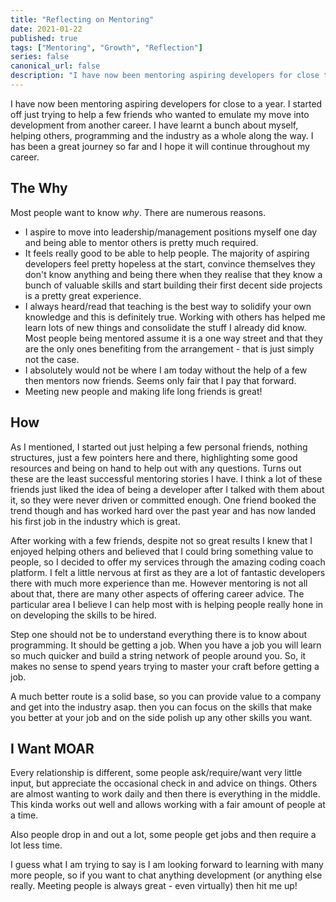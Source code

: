 ```yaml
---
title: "Reflecting on Mentoring"
date: 2021-01-22
published: true
tags: ["Mentoring", "Growth", "Reflection"]
series: false
canonical_url: false
description: "I have now been mentoring aspiring developers for close to a year. I started off just trying to help a few friends who wanted to emulate my move into development from another career. I have learnt a bunch about myself, helping others, programming and the industry as a whole along the way. I has been a great journey so far and I hope it will continue throughout my career."
---
```


I have now been mentoring aspiring developers for close to a year. I started off just trying to help a few friends who wanted to emulate my move into development from another career. I have learnt a bunch about myself, helping others, programming and the industry as a whole along the way. I has been a great journey so far and I hope it will continue throughout my career.

## The Why

Most people want to know _why_. There are numerous reasons.

- I aspire to move into leadership/management positions myself one day and being able to mentor others is pretty much required.
- It feels really good to be able to help people. The majority of aspiring developers feel pretty hopeless at the start, convince themselves they don't know anything and being there when they realise that they know a bunch of valuable skills and start building their first decent side projects is a pretty great experience.
- I always heard/read that teaching is the best way to solidify your own knowledge and this is definitely true. Working with others has helped me learn lots of new things and consolidate the stuff I already did know. Most people being mentored assume it is a one way street and that they are the only ones benefiting from the arrangement - that is just simply not the case.
- I absolutely would not be where I am today without the help of a few then mentors now friends. Seems only fair that I pay that forward.
- Meeting new people and making life long friends is great!

## How

As I mentioned, I started out just helping a few personal friends, nothing structures, just a few pointers here and there, highlighting some good resources and being on hand to help out with any questions. Turns out these are the least successful mentoring stories I have. I think a lot of these friends just liked the idea of being a developer after I talked with them about it, so they were never driven or committed enough. One friend booked the trend though and has worked hard over the past year and has now landed his first job in the industry which is great.

After working with a few friends, despite not so great results I knew that I enjoyed helping others and believed that I could bring something value to people, so I decided to offer my services through the amazing coding coach platform. I felt a little nervous at first as they are a lot of fantastic developers there with much more experience than me. However mentoring is not all about that, there are many other aspects of offering career advice. The particular area I believe I can help most with is helping people really hone in on developing the skills to be hired.

Step one should not be to understand everything there is to know about programming. It should be getting a job. When you have a job you will learn so much quicker and build a string network of people around you. So, it makes no sense to spend years trying to master your craft before getting a job.

A much better route is a solid base, so you can provide value to a company and get into the industry asap. then you can focus on the skills that make you better at your job and on the side polish up any other skills you want.

## I Want MOAR

Every relationship is different, some people ask/require/want very little input, but appreciate the occasional check in and advice on things. Others are almost wanting to work daily and then there is everything in the middle. This kinda works out well and allows working with a fair amount of people at a time.

Also people drop in and out a lot, some people get jobs and then require a lot less time.

I guess what I am trying to say is I am looking forward to learning with many more people, so if you want to chat anything development (or anything else really. Meeting people is always great - even virtually) then hit me up!
